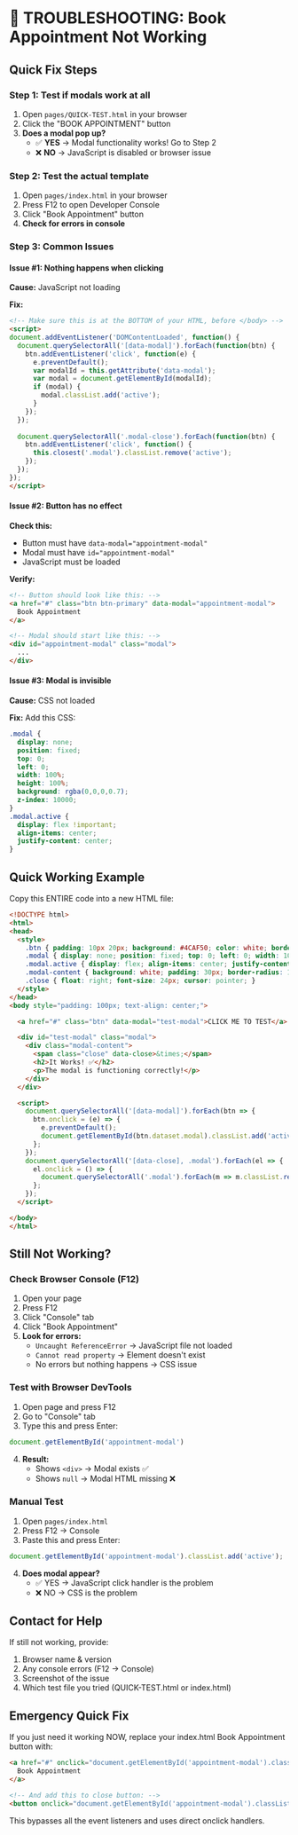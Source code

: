 # 🔧 TROUBLESHOOTING: Book Appointment Not Working

## Quick Fix Steps

### Step 1: Test if modals work at all
1. Open `pages/QUICK-TEST.html` in your browser
2. Click the "BOOK APPOINTMENT" button
3. **Does a modal pop up?**
   - ✅ **YES** → Modal functionality works! Go to Step 2
   - ❌ **NO** → JavaScript is disabled or browser issue

### Step 2: Test the actual template
1. Open `pages/index.html` in your browser
2. Press F12 to open Developer Console
3. Click "Book Appointment" button
4. **Check for errors in console**

### Step 3: Common Issues

#### Issue #1: Nothing happens when clicking
**Cause:** JavaScript not loading

**Fix:**
```html
<!-- Make sure this is at the BOTTOM of your HTML, before </body> -->
<script>
document.addEventListener('DOMContentLoaded', function() {
  document.querySelectorAll('[data-modal]').forEach(function(btn) {
    btn.addEventListener('click', function(e) {
      e.preventDefault();
      var modalId = this.getAttribute('data-modal');
      var modal = document.getElementById(modalId);
      if (modal) {
        modal.classList.add('active');
      }
    });
  });
  
  document.querySelectorAll('.modal-close').forEach(function(btn) {
    btn.addEventListener('click', function() {
      this.closest('.modal').classList.remove('active');
    });
  });
});
</script>
```

#### Issue #2: Button has no effect
**Check this:**
- Button must have `data-modal="appointment-modal"`
- Modal must have `id="appointment-modal"`
- JavaScript must be loaded

**Verify:**
```html
<!-- Button should look like this: -->
<a href="#" class="btn btn-primary" data-modal="appointment-modal">
  Book Appointment
</a>

<!-- Modal should start like this: -->
<div id="appointment-modal" class="modal">
  ...
</div>
```

#### Issue #3: Modal is invisible
**Cause:** CSS not loaded

**Fix:** Add this CSS:
```css
.modal { 
  display: none; 
  position: fixed; 
  top: 0; 
  left: 0; 
  width: 100%; 
  height: 100%; 
  background: rgba(0,0,0,0.7); 
  z-index: 10000; 
}
.modal.active { 
  display: flex !important; 
  align-items: center; 
  justify-content: center; 
}
```

## Quick Working Example

Copy this ENTIRE code into a new HTML file:

```html
<!DOCTYPE html>
<html>
<head>
  <style>
    .btn { padding: 10px 20px; background: #4CAF50; color: white; border-radius: 5px; text-decoration: none; display: inline-block; }
    .modal { display: none; position: fixed; top: 0; left: 0; width: 100%; height: 100%; background: rgba(0,0,0,0.8); z-index: 9999; }
    .modal.active { display: flex; align-items: center; justify-content: center; }
    .modal-content { background: white; padding: 30px; border-radius: 10px; max-width: 500px; width: 90%; }
    .close { float: right; font-size: 24px; cursor: pointer; }
  </style>
</head>
<body style="padding: 100px; text-align: center;">

  <a href="#" class="btn" data-modal="test-modal">CLICK ME TO TEST</a>

  <div id="test-modal" class="modal">
    <div class="modal-content">
      <span class="close" data-close>&times;</span>
      <h2>It Works! ✅</h2>
      <p>The modal is functioning correctly!</p>
    </div>
  </div>

  <script>
    document.querySelectorAll('[data-modal]').forEach(btn => {
      btn.onclick = (e) => {
        e.preventDefault();
        document.getElementById(btn.dataset.modal).classList.add('active');
      };
    });
    document.querySelectorAll('[data-close], .modal').forEach(el => {
      el.onclick = () => {
        document.querySelectorAll('.modal').forEach(m => m.classList.remove('active'));
      };
    });
  </script>

</body>
</html>
```

## Still Not Working?

### Check Browser Console (F12)

1. Open your page
2. Press F12
3. Click "Console" tab
4. Click "Book Appointment"
5. **Look for errors:**
   - `Uncaught ReferenceError` → JavaScript file not loaded
   - `Cannot read property` → Element doesn't exist
   - No errors but nothing happens → CSS issue

### Test with Browser DevTools

1. Open page and press F12
2. Go to "Console" tab
3. Type this and press Enter:
```javascript
document.getElementById('appointment-modal')
```
4. **Result:**
   - Shows `<div>` → Modal exists ✅
   - Shows `null` → Modal HTML missing ❌

### Manual Test

1. Open `pages/index.html`
2. Press F12 → Console
3. Paste this and press Enter:
```javascript
document.getElementById('appointment-modal').classList.add('active');
```
4. **Does modal appear?**
   - ✅ YES → JavaScript click handler is the problem
   - ❌ NO → CSS is the problem

## Contact for Help

If still not working, provide:
1. Browser name & version
2. Any console errors (F12 → Console)
3. Screenshot of the issue
4. Which test file you tried (QUICK-TEST.html or index.html)

## Emergency Quick Fix

If you just need it working NOW, replace your index.html Book Appointment button with:

```html
<a href="#" onclick="document.getElementById('appointment-modal').classList.add('active'); return false;" class="btn btn-primary">
  Book Appointment
</a>

<!-- And add this to close button: -->
<button onclick="document.getElementById('appointment-modal').classList.remove('active')" class="close">×</button>
```

This bypasses all the event listeners and uses direct onclick handlers.

